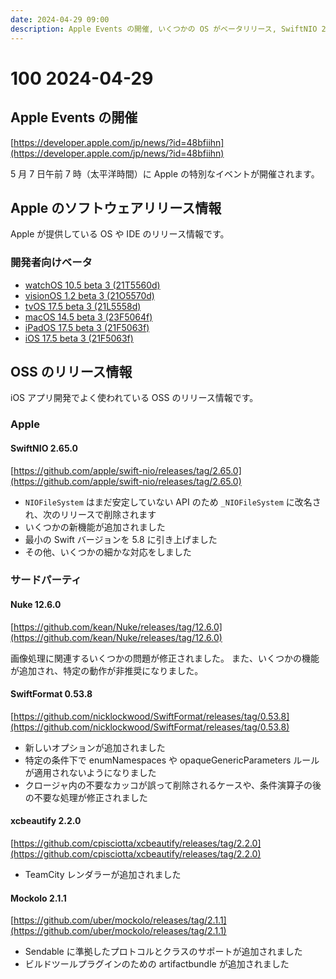 ```yaml
---
date: 2024-04-29 09:00
description: Apple Events の開催, いくつかの OS がベータリリース, SwiftNIO 2.65.0 リリース、ほか
---
```

# 100 2024-04-29

## Apple Events の開催

[https://developer.apple.com/jp/news/?id=48bfiihn](https://developer.apple.com/jp/news/?id=48bfiihn)

5 月 7 日午前 7 時（太平洋時間）に Apple の特別なイベントが開催されます。

## Apple のソフトウェアリリース情報

Apple が提供している OS や IDE のリリース情報です。

### 開発者向けベータ

- [watchOS 10.5 beta 3 (21T5560d)](https://developer.apple.com/news/releases/?id=04162024a)
- [visionOS 1.2 beta 3 (21O5570d)](https://developer.apple.com/news/releases/?id=04162024a)
- [tvOS 17.5 beta 3 (21L5558d)](https://developer.apple.com/news/releases/?id=04162024a)
- [macOS 14.5 beta 3 (23F5064f)](https://developer.apple.com/news/releases/?id=04162024a)
- [iPadOS 17.5 beta 3 (21F5063f)](https://developer.apple.com/news/releases/?id=04162024a)
- [iOS 17.5 beta 3 (21F5063f)](https://developer.apple.com/news/releases/?id=04162024a)

## OSS のリリース情報

iOS アプリ開発でよく使われている OSS のリリース情報です。

### Apple

#### SwiftNIO 2.65.0

[https://github.com/apple/swift-nio/releases/tag/2.65.0](https://github.com/apple/swift-nio/releases/tag/2.65.0)

- `NIOFileSystem` はまだ安定していない API のため `_NIOFileSystem` に改名され、次のリリースで削除されます
- いくつかの新機能が追加されました
- 最小の Swift バージョンを 5.8 に引き上げました
- その他、いくつかの細かな対応をしました

### サードパーティ

#### Nuke 12.6.0

[https://github.com/kean/Nuke/releases/tag/12.6.0](https://github.com/kean/Nuke/releases/tag/12.6.0)

画像処理に関連するいくつかの問題が修正されました。
また、いくつかの機能が追加され、特定の動作が非推奨になりました。

#### SwiftFormat 0.53.8

[https://github.com/nicklockwood/SwiftFormat/releases/tag/0.53.8](https://github.com/nicklockwood/SwiftFormat/releases/tag/0.53.8)

- 新しいオプションが追加されました
- 特定の条件下で enumNamespaces や opaqueGenericParameters ルールが適用されないようになりました
- クロージャ内の不要なカッコが誤って削除されるケースや、条件演算子の後の不要な処理が修正されました

#### xcbeautify 2.2.0

[https://github.com/cpisciotta/xcbeautify/releases/tag/2.2.0](https://github.com/cpisciotta/xcbeautify/releases/tag/2.2.0)

- TeamCity レンダラーが追加されました

#### Mockolo 2.1.1

[https://github.com/uber/mockolo/releases/tag/2.1.1](https://github.com/uber/mockolo/releases/tag/2.1.1)

- Sendable に準拠したプロトコルとクラスのサポートが追加されました
- ビルドツールプラグインのための artifactbundle が追加されました
